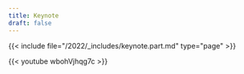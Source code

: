 ```yaml
---
title: Keynote
draft: false
---
```


{{< include file="/2022/_includes/keynote.part.md" type="page" >}}

{{< youtube wbohVjhqg7c >}}
